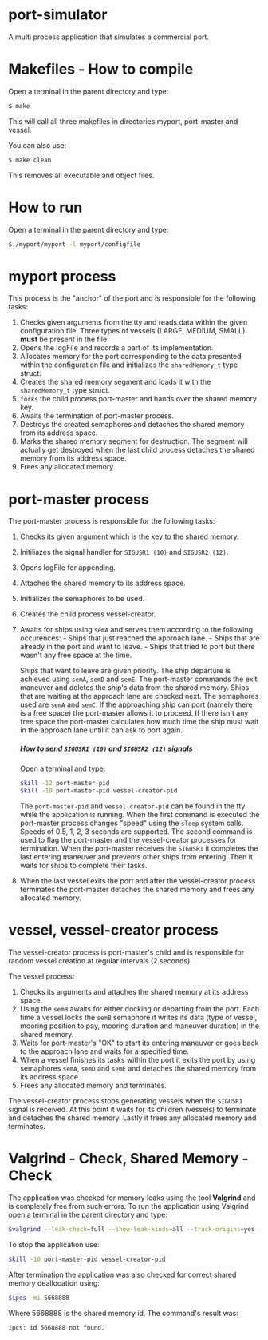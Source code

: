 # port-simulator
A multi process application that simulates a commercial port.

# Makefiles - How to compile
Open a terminal in the parent directory and type:
```sh
$ make
```
This will call all three makefiles in directories myport, port-master and vessel.

You can also use:
```sh
$ make clean
```
This removes all executable and object files.

# How to run
Open a terminal in the parent directory and type:
```sh
$./myport/myport -l myport/configfile
```

# myport process
This process is the "anchor" of the port and is responsible for the 
following tasks:
1.	Checks given arguments from the tty and reads data within the given configuration file. Three types of vessels (LARGE, MEDIUM, SMALL) **must** be present in the file. 
2.	Opens the logFile and records a part of its implementation.
3.	Allocates memory for the port corresponding to the data presented within the configuration file and initializes the ```sharedMemory_t``` type struct.
4.	Creates the shared memory segment and loads it with the ```sharedMemory_t``` type struct.
5.	```forks``` the child process port-master and hands over the shared memory key.
6.	Awaits the termination of port-master process.
7.	Destroys the created semaphores and detaches the shared memory from its address space.
8.	Marks the shared memory segment for destruction. The segment will actually get destroyed when the last child process detaches the shared memory from its address space.
9.	Frees any allocated memory.

# port-master process
The port-master process is responsible for the following tasks:
1. Checks its given argument which is the key to the shared memory.
2. Initiliazes the signal handler for ```SIGUSR1 (10)``` and ```SIGUSR2 (12)```.
3. Opens logFile for appending.
4. Attaches the shared memory to its address space.
5. Initializes the semaphores to be used.
6. Creates the child process vessel-creator.
7. Awaits for ships using ```semA``` and serves them according to the following occurences:
        - Ships that just reached the approach lane.
        - Ships that are already in the port and want to leave.
        - Ships that tried to port but there wasn't any free space at the time.

    Ships that want to leave are given priority. The ship departure is achieved using ```semA```, ```semD``` and ```semE```. The port-master commands the exit maneuver and deletes the ship's data from the shared memory. Ships that are waiting at the approach lane are checked next. The semaphores used are ```semA``` and ```semC```. If the approaching ship can port (namely there is a free space) the port-master allows it to proceed. If there isn't any free space the port-master calculates how much time the ship must wait in the approach lane until it can ask to port again.

    ##### How to send ```SIGUSR1 (10)``` and ```SIGUSR2 (12)``` signals
    Open a terminal and type:
    ```sh
    $kill -12 port-master-pid
    $kill -10 port-master-pid vessel-creator-pid
    ```
    The ```port-master-pid``` and ```vessel-creator-pid``` can be found in the tty while the application is running. When the first command is executed the port-master process changes "speed" using the ```sleep``` system calls. Speeds of 0.5, 1, 2, 3 seconds are supported. The second command is used to flag the port-master and the vessel-creator processes for termination. When the port-master receives the ```SIGUSR1``` it completes the last entering maneuver and prevents other ships from entering. Then it waits for ships to complete their tasks.
8. When the last vessel exits the port and after the vessel-creator process terminates the port-master detaches the shared memory and frees any allocated memory.

# vessel, vessel-creator process
The vessel-creator process is port-master's child and is responsible for random vessel creation at regular intervals (2 seconds).

The vessel process:
1. Checks its arguments and attaches the shared memory at its address space.
2. Using the ```semB``` awaits for either docking or departing from the port. Each time a vessel locks the ```semB``` semaphore it writes its data (type of vessel, mooring position to pay, mooring duration and maneuver duration) in the shared memory.
3. Waits for port-master's "OK" to start its entering maneuver or goes back to the approach lane and waits for a specified time.
4. When a vessel finishes its tasks within the port it exits the port by using semaphores ```semA```, ```semD``` and ```semE``` and detaches the shared memory from its address space.
5. Frees any allocated memory and terminates.

The vessel-creator process stops generating vessels when the ```SIGUSR1``` signal is received. At this point it waits for its children (vessels) to terminate and detaches the shared memory. Lastly it frees any allocated memory and terminates.

# Valgrind - Check, Shared Memory - Check
The application was checked for memory leaks using the tool **Valgrind** and is completely free from such errors. To run the application using Valgrind open a terminal in the parent directory and type:
```sh
$valgrind --leak-check=full --show-leak-kinds=all --track-origins=yes --trace-children=yes ./myport/./myport -l myport/configfile
```
To stop the application use:
```sh
$kill -10 port-master-pid vessel-creator-pid
```
After termination the application was also checked for correct shared memory deallocation using:
```sh
$ipcs -mi 5668888
```
Where 5668888 is the shared memory id. The command's result was:
```sh
ipcs: id 5668888 not found.
```
